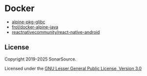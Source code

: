 # Docker

- [alpine-pkg-glibc](https://github.com/sgerrand/alpine-pkg-glibc)
- [frol/docker-alpine-java](https://github.com/frol/docker-alpine-java/blob/master/Dockerfile)
- [reactnativecommunity/react-native-android](https://github.com/react-native-community/docker-android/tree/main)


## License

Copyright 2019-2025 SonarSource.

Licensed under the [GNU Lesser General Public License, Version 3.0](https://www.gnu.org/licenses/lgpl-3.0.txt)
